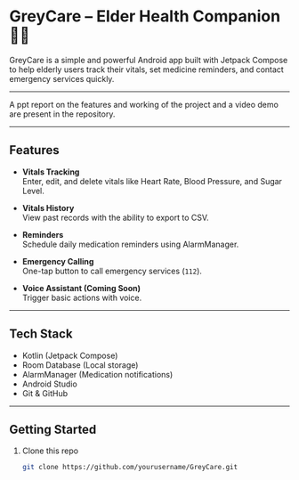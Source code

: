 # GreyCare – Elder Health Companion 👵👴

GreyCare is a simple and powerful Android app built with Jetpack Compose to help elderly users track their vitals, set medicine reminders, and contact emergency services quickly.

---

A ppt report on the features and working of the project and a video demo are present in the repository.

---
##  Features

-  **Vitals Tracking**  
  Enter, edit, and delete vitals like Heart Rate, Blood Pressure, and Sugar Level.

-  **Vitals History**  
  View past records with the ability to export to CSV.

-  **Reminders**  
  Schedule daily medication reminders using AlarmManager.

-  **Emergency Calling**  
  One-tap button to call emergency services (`112`).

-  **Voice Assistant (Coming Soon)**  
  Trigger basic actions with voice.

---

##  Tech Stack

- Kotlin (Jetpack Compose)
- Room Database (Local storage)
- AlarmManager (Medication notifications)
- Android Studio
- Git & GitHub

---



##  Getting Started

1. Clone this repo  
   ```bash
   git clone https://github.com/yourusername/GreyCare.git
